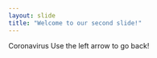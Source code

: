 ```yaml
---
layout: slide
title: "Welcome to our second slide!"
---
```

Coronavirus
Use the left arrow to go back!
